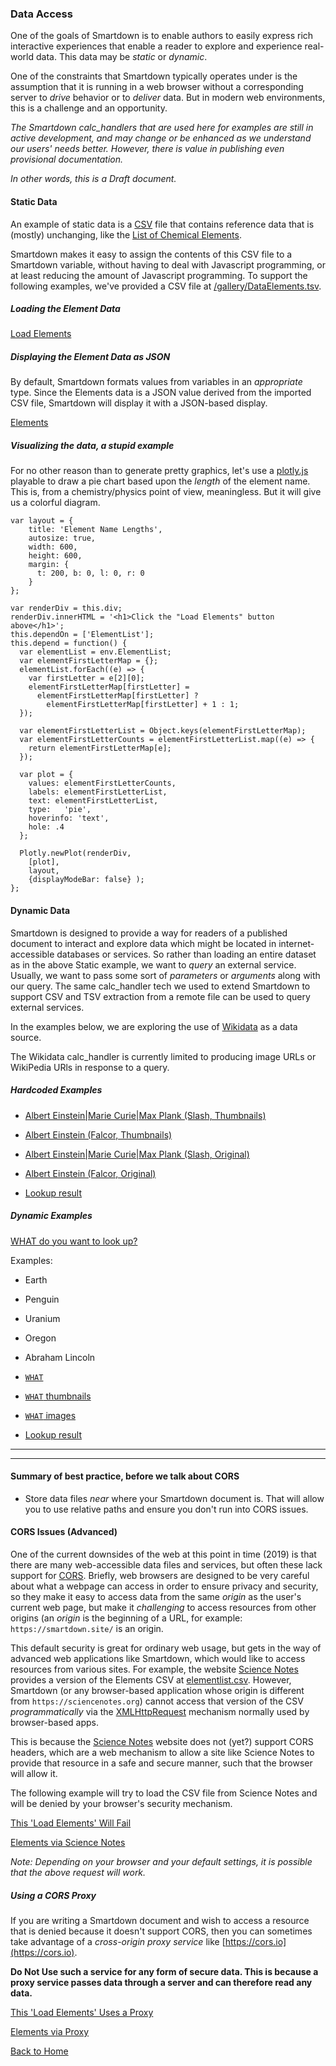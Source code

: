 ### Data Access

One of the goals of Smartdown is to enable authors to easily express rich interactive experiences that enable a reader to explore and experience real-world data. This data may be *static* or *dynamic*.

One of the constraints that Smartdown typically operates under is the assumption that it is running in a web browser without a corresponding server to *drive* behavior or to *deliver* data. But in modern web environments, this is a challenge and an opportunity.

*The Smartdown calc_handlers that are used here for examples are still in active development, and may change or be enhanced as we understand our users' needs better. However, there is value in publishing even provisional documentation.*

*In other words, this is a Draft document.*

#### Static Data

An example of static data is a [CSV](https://en.wikipedia.org/wiki/Comma-separated_values) file that contains reference data that is (mostly) unchanging, like the [List of Chemical Elements](https://en.wikipedia.org/wiki/List_of_chemical_elements).

Smartdown makes it easy to assign the contents of this CSV file to a Smartdown variable, without having to deal with Javascript programming, or at least reducing the amount of Javascript programming. To support the following examples, we've provided a CSV file at [/gallery/DataElements.tsv](/gallery/DataElements.tsv).


##### Loading the Element Data

[Load Elements](:=ElementList=/csv/gallery/DataElements.csv)

##### Displaying the Element Data as JSON

By default, Smartdown formats values from variables in an *appropriate* type. Since the Elements data is a JSON value derived from the imported CSV file, Smartdown will display it with a JSON-based display.

[Elements](:!ElementList)


##### Visualizing the data, a stupid example

For no other reason than to generate pretty graphics, let's use a [plotly.js]() playable to draw a pie chart based upon the *length* of the element name. This is, from a chemistry/physics point of view, meaningless. But it will give us a colorful diagram.



```plotly/playable/autoplay
var layout = {
    title: 'Element Name Lengths',
    autosize: true,
    width: 600,
    height: 600,
    margin: {
      t: 200, b: 0, l: 0, r: 0
    }
};

var renderDiv = this.div;
renderDiv.innerHTML = '<h1>Click the "Load Elements" button above</h1>';
this.dependOn = ['ElementList'];
this.depend = function() {
  var elementList = env.ElementList;
  var elementFirstLetterMap = {};
  elementList.forEach((e) => {
    var firstLetter = e[2][0];
    elementFirstLetterMap[firstLetter] =
      elementFirstLetterMap[firstLetter] ?
        elementFirstLetterMap[firstLetter] + 1 : 1;
  });

  var elementFirstLetterList = Object.keys(elementFirstLetterMap);
  var elementFirstLetterCounts = elementFirstLetterList.map((e) => {
    return elementFirstLetterMap[e];
  });

  var plot = {
    values: elementFirstLetterCounts,
    labels: elementFirstLetterList,
    text: elementFirstLetterList,
    type:   'pie',
    hoverinfo: 'text',
    hole: .4
  };

  Plotly.newPlot(renderDiv,
    [plot],
    layout,
    {displayModeBar: false} );
};

```


#### Dynamic Data

Smartdown is designed to provide a way for readers of a published document to interact and explore data which might be located in internet-accessible databases or services. So rather than loading an entire dataset as in the above Static example, we want to *query* an external service. Usually, we want to pass some sort of *parameters* or *arguments* along with our query. The same calc_handler tech we used to extend Smartdown to support CSV and TSV extraction from a remote file can be used to query external services.

In the examples below, we are exploring the use of [Wikidata](https://www.wikidata.org) as a data source.

The Wikidata calc_handler is currently limited to producing image URLs or WikiPedia URls in response to a query.

##### Hardcoded Examples

- [Albert Einstein|Marie Curie|Max Plank (Slash, Thumbnails)](:=HCLOOKUP=/wikidataThumbs/Albert%20Einstein|Marie%20Curie|Max%20Plank)
- [Albert Einstein (Falcor, Thumbnails)](:=HCLOOKUP=/wikidataThumbs["Albert%20Einstein"])
- [Albert Einstein|Marie Curie|Max Plank (Slash, Original)](:=HCLOOKUP=/wikidataImages/Albert%20Einstein|Marie%20Curie|Max%20Plank)
- [Albert Einstein (Falcor, Original)](:=HCLOOKUP=/wikidataImages["Albert%20Einstein"])

- [Lookup result](:!HCLOOKUP)

##### Dynamic Examples


[WHAT do you want to look up?](:?WHAT)

Examples:
- Earth
- Penguin
- Uranium
- Oregon
- Abraham Lincoln
- [`WHAT`](:=LOOKUP=/wikidata["`WHAT`"])
- [`WHAT` thumbnails](:=LOOKUP=/wikidataThumbs["`WHAT`"])
- [`WHAT` images](:=LOOKUP=/wikidataImages["`WHAT`"])

- [Lookup result](:!LOOKUP)

---

[](:!LOOKUP)

---


#### Summary of best practice, before we talk about CORS

- Store data files *near* where your Smartdown document is. That will allow you to use relative paths and ensure you don't run into CORS issues.

#### CORS Issues (Advanced)

One of the current downsides of the web at this point in time (2019) is that there are many web-accessible data files and services, but often these lack support for [CORS](https://en.wikipedia.org/wiki/Cross-origin_resource_sharing). Briefly, web browsers are designed to be very careful about what a webpage can access in order to ensure privacy and security, so they make it easy to access data from the same *origin* as the user's current web page, but make it *challenging* to access resources from other origins (an *origin* is the beginning of a URL, for example: `https://smartdown.site/` is an origin.

This default security is great for ordinary web usage, but gets in the way of advanced web applications like Smartdown, which would like to access resources from various sites. For example, the website [Science Notes](https://sciencenotes.org/list-elements-atomic-number/) provides a version of the Elements CSV at [elementlist.csv](https://sciencenotes.org/PDFs/elementlist.csv). However, Smartdown (or any browser-based application whose origin is different from `https://sciencenotes.org`) cannot access that version of the CSV *programmatically* via the [XMLHttpRequest]() mechanism normally used by browser-based apps.

This is because the [Science Notes](https://sciencenotes.org/list-elements-atomic-number/) website does not (yet?) support CORS headers, which are a web mechanism to allow a site like Science Notes to provide that resource in a safe and secure manner, such that the browser will allow it.

The following example will try to load the CSV file from Science Notes and will be denied by your browser's security mechanism.

[This 'Load Elements' Will Fail](:=ElementList2=/csv/https://sciencenotes.org/PDFs/elementlist.csv)

[Elements via Science Notes](:!ElementList2)

*Note: Depending on your browser and your default settings, it is possible that the above request will work.*


##### Using a CORS Proxy

If you are writing a Smartdown document and wish to access a resource that is denied because it doesn't support CORS, then you can sometimes take advantage of a *cross-origin proxy service* like [https://cors.io](https://cors.io).

**Do Not Use such a service for any form of secure data. This is because a proxy service passes data through a server and can therefore read any data.**

[This 'Load Elements' Uses a Proxy](:=ElementList3=/csv/https://cors.io?https://sciencenotes.org/PDFs/elementlist.csv)

[Elements via Proxy](:!ElementList3)

[Back to Home](:@Home)

